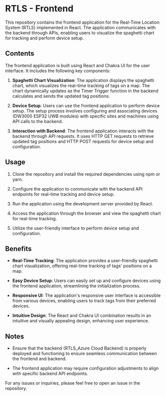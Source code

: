 # RTLS - Frontend

This repository contains the frontend application for the Real-Time Location System (RTLS) implemented in React. The application communicates with the backend through APIs, enabling users to visualize the spaghetti chart for tracking and perform device setup.

## Contents

The frontend application is built using React and Chakra UI for the user interface. It includes the following key components:

1. **Spaghetti Chart Visualization**: The application displays the spaghetti chart, which visualizes the real-time tracking of tags on a map. The chart dynamically updates as the Timer Trigger function in the backend calculates and sends the updated tag positions.

2. **Device Setup**: Users can use the frontend application to perform device setup. The setup process involves configuring and associating devices (DW3000 ESP32 UWB modules) with specific sites and machines using API calls to the backend.

3. **Interaction with Backend**: The frontend application interacts with the backend through API requests. It uses HTTP GET requests to retrieve updated tag positions and HTTP POST requests for device setup and configuration.

## Usage

1. Clone the repository and install the required dependencies using npm or yarn.

2. Configure the application to communicate with the backend API endpoints for real-time tracking and device setup.

3. Run the application using the development server provided by React.

4. Access the application through the browser and view the spaghetti chart for real-time tracking.

5. Utilize the user-friendly interface to perform device setup and configuration.

## Benefits

- **Real-Time Tracking**: The application provides a user-friendly spaghetti chart visualization, offering real-time tracking of tags' positions on a map.

- **Easy Device Setup**: Users can easily set up and configure devices using the frontend application, streamlining the initialization process.

- **Responsive UI**: The application's responsive user interface is accessible from various devices, enabling users to track tags from their preferred devices.

- **Intuitive Design**: The React and Chakra UI combination results in an intuitive and visually appealing design, enhancing user experience.

## Notes

- Ensure that the backend (RTLS_Azure Cloud Backend) is properly deployed and functioning to ensure seamless communication between the frontend and backend.

- The frontend application may require configuration adjustments to align with specific backend API endpoints.

For any issues or inquiries, please feel free to open an issue in the repository.
